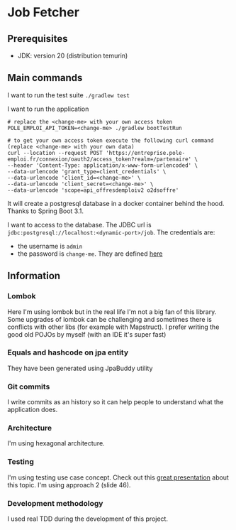 # Job Fetcher

## Prerequisites

- JDK: version 20 (distribution temurin)

## Main commands

I want to run the test suite
`./gradlew test`

I want to run the application
```shell
# replace the <change-me> with your own access token
POLE_EMPLOI_API_TOKEN=<change-me> ./gradlew bootTestRun

# to get your own access token execute the following curl command (replace <change-me> with your own data)
curl --location --request POST 'https://entreprise.pole-emploi.fr/connexion/oauth2/access_token?realm=/partenaire' \
--header 'Content-Type: application/x-www-form-urlencoded' \
--data-urlencode 'grant_type=client_credentials' \
--data-urlencode 'client_id=<change-me>' \
--data-urlencode 'client_secret=<change-me>' \
--data-urlencode 'scope=api_offresdemploiv2 o2dsoffre'
```
It will create a postgresql database in a docker container behind the hood. Thanks to Spring Boot 3.1.

I want to access to the database. The JDBC url is `jdbc:postgresql://localhost:<dynamic-port>/job`. The credentials are:
- the username is `admin`
- the password is `change-me`.
They are defined [here](TODO)

## Information

### Lombok

Here I'm using lombok but in the real life I'm not a big fan of this library. Some upgrades of lombok can be challenging and sometimes there is conflicts with other libs (for example with Mapstruct). I prefer writing the good old POJOs by myself (with an IDE it's super fast)

### Equals and hashcode on jpa entity

They have been generated using JpaBuddy utility

### Git commits

I write commits as an history so it can help people to understand what the application does.

### Architecture

I'm using hexagonal architecture.

### Testing

I'm using testing use case concept. Check out this [great presentation](https://optivem.com/wp-content/uploads/2022/05/Optivem-TDD-and-Clean-Architecture-Use-Case-Driven-Development.pptx.pdf) about this topic. I'm using approach 2 (slide 46).

### Development methodology

I used real TDD during the development of this project.
